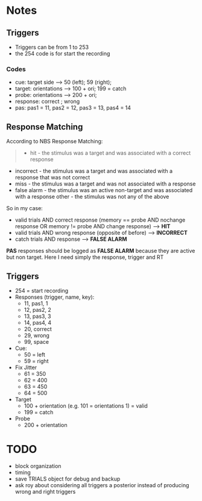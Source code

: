 # Notes

## Triggers

- Triggers can be from 1 to 253
- the 254 code is for start the recording

### Codes

- cue: target side --> 50 (left); 59 (right);
- target: orientations --> 100 + ori; 199 = catch
- probe: orientations --> 200 + ori; 
- response: correct ; wrong
- pas: pas1 = 11, pas2 = 12, pas3 = 13, pas4 = 14

## Response Matching

According to NBS Response Matching:

> - hit - the stimulus was a target and was associated with a correct response 
- incorrect - the stimulus was a target and was associated with a response that was not correct 
- miss - the stimulus was a target and was not associated with a response 
- false alarm - the stimulus was an active non-target and was associated with a response 
other - the stimulus was not any of the above 

So in my case:
- valid trials AND correct response (memory == probe AND nochange response OR memory != probe AND change response) --> **HIT**
- valid trials AND wrong response (opposite of before) --> **INCORRECT**
- catch trials AND response --> **FALSE ALARM**

**PAS** responses should be logged as **FALSE ALARM** because they are active but non target. Here I need simply the response, trigger and RT

## Triggers

- 254 = start recording
- Responses (trigger, name, key):
	- 11, pas1, 1
	- 12, pas2, 2
	- 13, pas3, 3
	- 14, pas4, 4
	- 20, correct
	- 29, wrong
	- 99, space
- Cue:
	- 50 = left
	- 59 = right
- Fix Jitter
	- 61 = 350
	- 62 = 400
	- 63 = 450
	- 64 = 500
- Target
	- 100 + orientation (e.g. 101 = orientations 1) = valid
	- 199 = catch
- Probe
	- 200 + orientation

# TODO

* block organization
* timing
* save TRIALS object for debug and backup
* ask roy about considering all triggers a posterior instead of producing wrong and right triggers